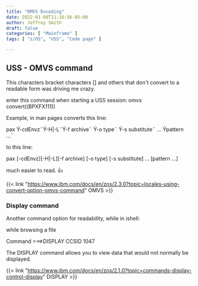 ```yaml
---
title: "OMVS Encoding"
date: 2022-01-08T11:16:56-05:00
author: Jeffrey Smith
draft: false
categories: [ "Mainframe" ]
tags: [ "z/OS", "USS", "Code page" ]

---
```


## USS - OMVS command

This characters bracket characters [] and others that don't convert to a readable form was driving me crazy.

enter this command when starting a USS session: omvs convert((BPXFX111))

Example, in man pages converts this line:

pax Ý-cdEnvz¨Ý-H|-L¨Ý-f archive¨ Ý-o type¨ Ý-s substitute¨ ... Ýpattern ...¨

to this line:

pax [-cdEnvz][-H|-L][-f archive] [-o type] [-s substitute] ... [pattern ...]

much easier to read. :thumbsup:

{{< link "https://www.ibm.com/docs/en/zos/2.3.0?topic=locales-using-convert-option-omvs-command" OMVS >}} 


### Display command

Another command option for readability, while in ishell:

while browsing a file

Command ===>DISPLAY CCSID 1047

The DISPLAY command allows you to view data that would not normally be displayed.

{{< link "https://www.ibm.com/docs/en/zos/2.1.0?topic=commands-display-control-display" DISPLAY >}}


